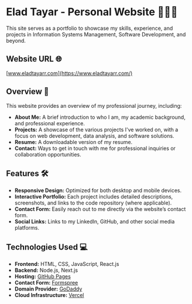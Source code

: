 # Elad Tayar - Personal Website 👨🏼‍💻

This site serves as a portfolio to showcase my skills, experience, and projects in Information Systems Management, Software Development, and beyond.

## Website URL 🌐
[www.eladtayarr.com](https://www.eladtayarr.com/)

## Overview 🧐

This website provides an overview of my professional journey, including:

- **About Me:** A brief introduction to who I am, my academic background, and professional experience.
- **Projects:** A showcase of the various projects I've worked on, with a focus on web development, data analysis, and software solutions.
- **Resume:** A downloadable version of my resume.
- **Contact:** Ways to get in touch with me for professional inquiries or collaboration opportunities.

## Features 🛠️

- **Responsive Design:** Optimized for both desktop and mobile devices.
- **Interactive Portfolio:** Each project includes detailed descriptions, screenshots, and links to the code repository (where applicable).
- **Contact Form:** Easily reach out to me directly via the website’s contact form.
- **Social Links:** Links to my LinkedIn, GitHub, and other social media platforms.

## Technologies Used 💻

- **Frontend:** HTML, CSS, JavaScript, React.js
- **Backend:** Node.js, Next.js
- **Hosting:** [GitHub Pages](https://pages.github.com/)
- **Contact Form:** [Formspree](https://formspree.io/)
- **Domain Provider:** [GoDaddy](https://www.godaddy.com/)
- **Cloud Infrastructure:** [Vercel](https://vercel.com/)